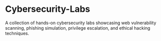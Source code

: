 # Cybersecurity-Labs
A collection of hands-on cybersecurity labs showcasing web vulnerability scanning, phishing simulation, privilege escalation, and ethical hacking techniques.
